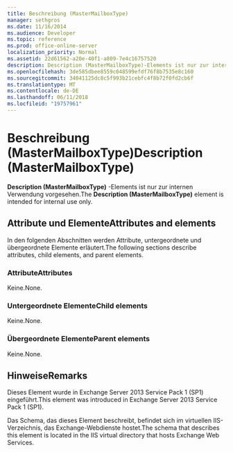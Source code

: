 ```yaml
---
title: Beschreibung (MasterMailboxType)
manager: sethgros
ms.date: 11/16/2014
ms.audience: Developer
ms.topic: reference
ms.prod: office-online-server
localization_priority: Normal
ms.assetid: 22d61562-a20e-40f1-a809-7e4c16757520
description: Description (MasterMailboxType)-Elements ist nur zur internen Verwendung vorgesehen.
ms.openlocfilehash: 3de585dbee8559c048599efdf76f8b7535e8c160
ms.sourcegitcommit: 34041125dc8c5f993b21cebfc4f8b72f0fd2cb6f
ms.translationtype: MT
ms.contentlocale: de-DE
ms.lasthandoff: 06/11/2018
ms.locfileid: "19757961"
---
```

# <a name="description-mastermailboxtype"></a><span data-ttu-id="89a9c-103">Beschreibung (MasterMailboxType)</span><span class="sxs-lookup"><span data-stu-id="89a9c-103">Description (MasterMailboxType)</span></span>

<span data-ttu-id="89a9c-104">**Description (MasterMailboxType)** -Elements ist nur zur internen Verwendung vorgesehen.</span><span class="sxs-lookup"><span data-stu-id="89a9c-104">The **Description (MasterMailboxType)** element is intended for internal use only.</span></span> 

## <a name="attributes-and-elements"></a><span data-ttu-id="89a9c-105">Attribute und Elemente</span><span class="sxs-lookup"><span data-stu-id="89a9c-105">Attributes and elements</span></span>

<span data-ttu-id="89a9c-106">In den folgenden Abschnitten werden Attribute, untergeordnete und übergeordnete Elemente erläutert.</span><span class="sxs-lookup"><span data-stu-id="89a9c-106">The following sections describe attributes, child elements, and parent elements.</span></span>
  
### <a name="attributes"></a><span data-ttu-id="89a9c-107">Attribute</span><span class="sxs-lookup"><span data-stu-id="89a9c-107">Attributes</span></span>

<span data-ttu-id="89a9c-108">Keine.</span><span class="sxs-lookup"><span data-stu-id="89a9c-108">None.</span></span>
  
### <a name="child-elements"></a><span data-ttu-id="89a9c-109">Untergeordnete Elemente</span><span class="sxs-lookup"><span data-stu-id="89a9c-109">Child elements</span></span>

<span data-ttu-id="89a9c-110">Keine.</span><span class="sxs-lookup"><span data-stu-id="89a9c-110">None.</span></span>
  
### <a name="parent-elements"></a><span data-ttu-id="89a9c-111">Übergeordnete Elemente</span><span class="sxs-lookup"><span data-stu-id="89a9c-111">Parent elements</span></span>

<span data-ttu-id="89a9c-112">Keine.</span><span class="sxs-lookup"><span data-stu-id="89a9c-112">None.</span></span>
  
## <a name="remarks"></a><span data-ttu-id="89a9c-113">Hinweise</span><span class="sxs-lookup"><span data-stu-id="89a9c-113">Remarks</span></span>

<span data-ttu-id="89a9c-114">Dieses Element wurde in Exchange Server 2013 Service Pack 1 (SP1) eingeführt.</span><span class="sxs-lookup"><span data-stu-id="89a9c-114">This element was introduced in Exchange Server 2013 Service Pack 1 (SP1).</span></span>
  
<span data-ttu-id="89a9c-115">Das Schema, das dieses Element beschreibt, befindet sich im virtuellen IIS-Verzeichnis, das Exchange-Webdienste hostet.</span><span class="sxs-lookup"><span data-stu-id="89a9c-115">The schema that describes this element is located in the IIS virtual directory that hosts Exchange Web Services.</span></span>
  

